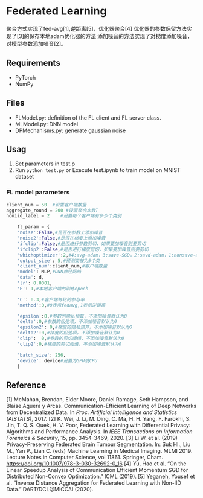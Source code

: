 # Federated Learning
聚合方式实现了fed-avg[1],逆距离[5]，优化器聚合[4]
优化器的参数保留方法实现了[3]的保存本地adam优化器的方法
添加噪音的方法实现了对梯度添加噪音，对模型参数添加噪音[2]。

## Requirements
- PyTorch
- NumPy

## Files
- FLModel.py: definition of the FL client and FL server class.
- MLModel.py: DNN model 
- DPMechanisms.py: generate gaussian noise


## Usag
1. Set parameters in test.p
2. Run ```python test.py``` or Execute test.ipynb to train model on MNIST dataset

### FL model parameters
```python
client_num = 50  #设置客户端数量
aggregate_round = 200 #设置聚合次数T
noniid_label = 2    #设置每个客户端有多少个类别

    fl_param = {
    'noise':False,#是否在参数上添加噪音
    'noise2':False,#是否在梯度上添加噪音
    'ifclip':False,#是否进行参数剪切，如果要加噪音则要剪切
    'ifclip2':False,#是否进行梯度剪切，如果要加噪音则要剪切
    'whichoptimizer':2,#4:avg-adam，3:save-SGD，2:savd-adam，1:nonsave-adam，0:nonsave-SGD
    'output_size': 5,#预测类被为5个类
    'client_num':client_num,#客户端数量
    'model': MLP,#DNN神经网络
    'data': d,
    'lr': 0.0001,
    'E': 1,#本地客户端的训练epoch

    'C': 0.3,#客户端每轮的参与率
    'method':0,#0表示fedavg,1表示逆距离

    'epsilon':0,#参数的隐私预算，不添加噪音默认为0
    'delta':0,#参数的松弛项，不添加噪音默认为0
    'epsilon2': 0,#梯度的隐私预算，不添加噪音默认为0
    'delta2':0,#梯度的松弛项，不添加噪音默认为0
    'clip':  0,#参数的剪切阈值，不添加噪音默认为0
    'clip2':0,#梯度的剪切阈值，不添加噪音默认为0

    'batch_size': 256,
    'device': device#设置为GPU或CPU
    }
```

## Reference
[1] McMahan, Brendan, Eider Moore, Daniel Ramage, Seth Hampson, and Blaise Aguera y Arcas. Communication-Efficient Learning of Deep Networks from Decentralized Data. In *Proc. Artificial Intelligence and Statistics (AISTATS)*, 2017.
[2] K. Wei, J. Li, M. Ding, C. Ma, H. H. Yang, F. Farokhi, S. Jin, T. Q. S. Quek, H. V. Poor, Federated Learning with Differential Privacy: Algorithms and Performance Analysis. In *IEEE Transactions on Information Forensics & Security*, 15, pp. 3454-3469, 2020.
[3] Li W. et al. (2019) Privacy-Preserving Federated Brain Tumour Segmentation. In: Suk HI., Liu M., Yan P., Lian C. (eds) Machine Learning in Medical Imaging. MLMI 2019. Lecture Notes in Computer Science, vol 11861. Springer, Cham. https://doi.org/10.1007/978-3-030-32692-0_16
[4] Yu, Hao et al. “On the Linear Speedup Analysis of Communication Efficient Momentum SGD for Distributed Non-Convex Optimization.” ICML (2019).
[5] Yeganeh, Yousef et al. “Inverse Distance Aggregation for Federated Learning with Non-IID Data.” DART/DCL@MICCAI (2020).
